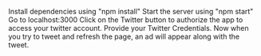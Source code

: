 Install dependencies using "npm install"
Start the server using "npm start"
Go to localhost:3000
Click on the Twitter button to authorize the app to access your twitter account.
Provide your Twitter Credentials.
Now when you try to tweet and refresh the page, an ad will appear along with the tweet.
